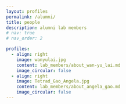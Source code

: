 ```yaml
---
layout: profiles
permalink: /alumni/
title: people
description: alumni lab members
# nav: true
# nav_order: 2

profiles:
  - align: right
    image: wanyulai.jpg
    content: lab_members/about_wan-yu_lai.md
    image_circular: false
  - align: right
    image: Tetrad_Gao_Angela.jpg
    content: lab_members/about_angela_gao.md
    image_circular: false
---
```

